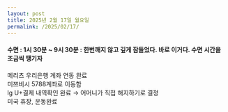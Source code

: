 ```yaml
---
layout: post
title: 2025년 2월 17일 월요일
permalink: /2025/02/17/
---
```

#### 수면 : 1시 30분 ~ 9시 30분 : 한번깨지 않고 깊게 잠들었다. 바로 이거다. 수면 시간을 조금씩 땡기자<br/>
메리츠 우리은행 계좌 연동 완료<br/>
미쯔비시 5788계좌로 이동함<br/>
lg U+결제 내역확인 완료 → 어머니가 직접 해지하기로 결정<br/>
미국 휴장, 운동완료